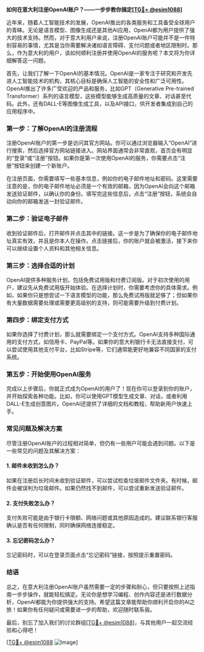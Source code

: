 **如何在意大利注册OpenAI账户？——一步步教你搞定[[TG💪+ @esim1088](https://t.me/s/esim1088)]**

近年来，随着人工智能技术的发展，OpenAI推出的各类服务和工具备受全球用户的青睐。无论是语言模型、图像生成还是其他AI应用，OpenAI都为用户提供了强大的技术支持。然而，对于意大利用户来说，注册OpenAI账户可能并不是一件特别容易的事情，尤其是当你需要解决诸如语言障碍、支付问题或者地区限制时。那么，作为意大利的用户，该如何顺利注册并使用OpenAI的服务呢？本文将为你详细解答这一问题。

首先，让我们了解一下OpenAI的基本情况。OpenAI是一家专注于研究和开发先进人工智能技术的机构，其核心目标是确保人工智能的安全性和广泛可用性。OpenAI推出了许多广受欢迎的产品和服务，比如GPT（Generative Pre-trained Transformer）系列的语言模型，这些模型能够生成高质量的文章、对话甚至代码。此外，还有DALL-E等图像生成工具，以及API接口，供开发者集成到自己的应用程序中。

### **第一步：了解OpenAI的注册流程**

注册OpenAI账户的第一步是访问其官方网站。你可以通过浏览器输入“OpenAI”进行搜索，然后选择官方网站链接进入。网站界面通常会非常直观，首页会有明显的“登录”或“注册”按钮。如果你是第一次使用OpenAI的服务，你需要点击“注册”按钮来创建一个新账户。

在注册页面，你需要填写一些基本信息，例如你的电子邮件地址和密码。这里需要注意的是，你的电子邮件地址必须是一个有效的邮箱，因为OpenAI会向这个邮箱发送验证邮件，以确认你的身份。填写完这些信息后，点击“注册”按钮，系统会自动向你的邮箱发送一封验证邮件。

### **第二步：验证电子邮件**

收到验证邮件后，打开邮件并点击其中的链接。这一步是为了确保你的电子邮件地址真实有效，并且是你本人在操作。点击链接后，你的账户就会被激活，接下来你可以继续设置个人资料和其他相关信息。

### **第三步：选择合适的计划**

OpenAI提供多种服务计划，包括免费试用版和付费订阅版。对于初次使用的用户，建议先从免费试用版开始体验。在选择计划时，你需要考虑你的具体需求。例如，如果你只是想尝试一下语言模型的功能，那么免费试用版就足够了；但如果你有大量数据需要处理或需要更高级别的支持，则可能需要升级到付费计划。

### **第四步：绑定支付方式**

如果你选择了付费计划，那么就需要绑定一个支付方式。OpenAI支持多种国际通用的支付方式，如信用卡、PayPal等。如果你的意大利银行卡无法直接支付，可以尝试使用其他支付平台，比如Stripe等，它们通常能更好地兼容不同国家的支付系统。

### **第五步：开始使用OpenAI服务**

完成以上步骤后，你就正式成为OpenAI的用户了！现在你可以登录到你的账户，并开始探索各种功能。比如，你可以使用GPT模型生成文章、对话，或者利用DALL-E生成创意图片。OpenAI还提供了详细的文档和教程，帮助新用户快速上手。

### **常见问题及解决方案**

尽管注册OpenAI账户的过程相对简单，但仍有一些用户可能会遇到问题。以下是一些常见的问题及其解决方案：

#### **1. 邮件未收到怎么办？**

如果在注册后长时间未收到验证邮件，可以尝试检查垃圾邮件文件夹。有时候，邮件会被误判为垃圾邮件。如果仍然找不到邮件，可以尝试重新发送验证邮件。

#### **2. 支付失败怎么办？**

支付失败可能是由于银行卡限额、网络问题或其他原因造成的。建议联系银行客服确认是否有任何限制，同时确保网络连接稳定。

#### **3. 忘记密码怎么办？**

忘记密码时，可以在登录页面点击“忘记密码”链接，按照提示重置密码。

### **结语**

总之，在意大利注册OpenAI账户虽然需要一定的步骤和耐心，但只要按照上述指南一步步操作，就能轻松搞定。无论你是想学习编程、创作内容还是进行数据分析，OpenAI都能为你提供强大的支持。希望这篇文章能帮助你顺利开启你的AI之旅！如果你有任何疑问或需要进一步的帮助，欢迎随时联系我。

最后，别忘了加入我们的讨论群组[[TG💪+ @esim1088](https://t.me/s/esim1088)]，与其他用户一起交流经验和心得吧！

[[TG💪+ @esim1088](https://t.me/s/esim1088) ![Image](https://i.postimg.cc/4NQfJmqS/Snipaste-2025-05-13-00-14-12.png)]